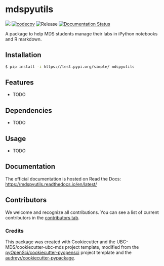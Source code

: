 # mdspyutils 

![](https://github.com/sukh2929/mdspyutils/workflows/build/badge.svg) [![codecov](https://codecov.io/gh/sukh2929/mdspyutils/branch/main/graph/badge.svg)](https://codecov.io/gh/sukh2929/mdspyutils) ![Release](https://github.com/sukh2929/mdspyutils/workflows/Release/badge.svg) [![Documentation Status](https://readthedocs.org/projects/mdspyutils/badge/?version=latest)](https://mdspyutils.readthedocs.io/en/latest/?badge=latest)

A package to help MDS students manage their labs in iPython notebooks and R markdown.

## Installation

```bash
$ pip install -i https://test.pypi.org/simple/ mdspyutils
```

## Features

- TODO

## Dependencies

- TODO

## Usage

- TODO

## Documentation

The official documentation is hosted on Read the Docs: https://mdspyutils.readthedocs.io/en/latest/

## Contributors

We welcome and recognize all contributions. You can see a list of current contributors in the [contributors tab](https://github.com/sukh2929/mdspyutils/graphs/contributors).

### Credits

This package was created with Cookiecutter and the UBC-MDS/cookiecutter-ubc-mds project template, modified from the [pyOpenSci/cookiecutter-pyopensci](https://github.com/pyOpenSci/cookiecutter-pyopensci) project template and the [audreyr/cookiecutter-pypackage](https://github.com/audreyr/cookiecutter-pypackage).
